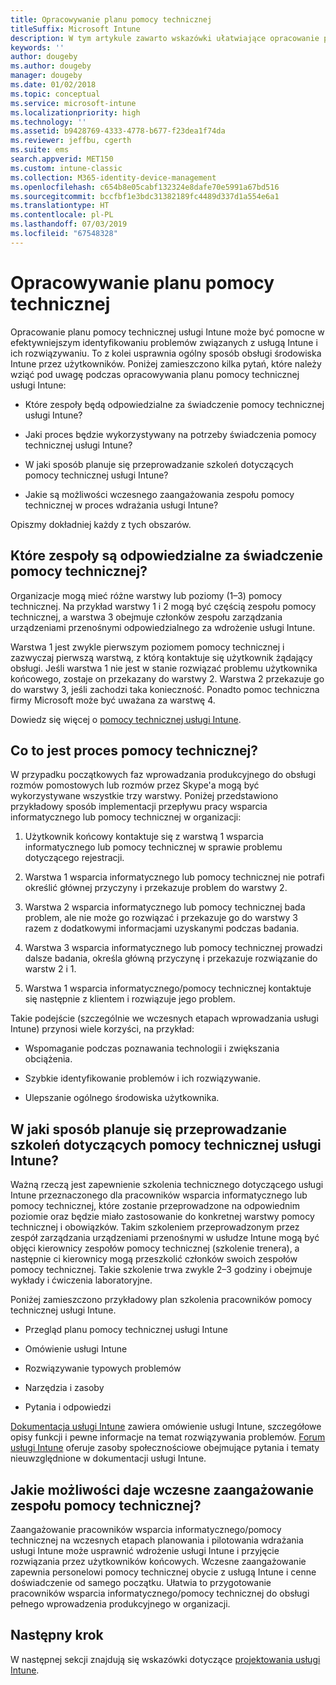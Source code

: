```yaml
---
title: Opracowywanie planu pomocy technicznej
titleSuffix: Microsoft Intune
description: W tym artykule zawarto wskazówki ułatwiające opracowanie planu pomocy technicznej usługi Intune dotyczącego wdrażania usługi Microsoft Intune.
keywords: ''
author: dougeby
ms.author: dougeby
manager: dougeby
ms.date: 01/02/2018
ms.topic: conceptual
ms.service: microsoft-intune
ms.localizationpriority: high
ms.technology: ''
ms.assetid: b9428769-4333-4778-b677-f23dea1f74da
ms.reviewer: jeffbu, cgerth
ms.suite: ems
search.appverid: MET150
ms.custom: intune-classic
ms.collection: M365-identity-device-management
ms.openlocfilehash: c654b8e05cabf132324e8dafe70e5991a67bd516
ms.sourcegitcommit: bccfbf1e3bdc31382189fc4489d337d1a554e6a1
ms.translationtype: HT
ms.contentlocale: pl-PL
ms.lasthandoff: 07/03/2019
ms.locfileid: "67548328"
---
```

# <a name="develop-a-support-plan"></a>Opracowywanie planu pomocy technicznej

Opracowanie planu pomocy technicznej usługi Intune może być pomocne w efektywniejszym identyfikowaniu problemów związanych z usługą Intune i ich rozwiązywaniu. To z kolei usprawnia ogólny sposób obsługi środowiska Intune przez użytkowników. Poniżej zamieszczono kilka pytań, które należy wziąć pod uwagę podczas opracowywania planu pomocy technicznej usługi Intune:

- Które zespoły będą odpowiedzialne za świadczenie pomocy technicznej usługi Intune?

- Jaki proces będzie wykorzystywany na potrzeby świadczenia pomocy technicznej usługi Intune?

- W jaki sposób planuje się przeprowadzanie szkoleń dotyczących pomocy technicznej usługi Intune?

- Jakie są możliwości wczesnego zaangażowania zespołu pomocy technicznej w proces wdrażania usługi Intune?

Opiszmy dokładniej każdy z tych obszarów.

## <a name="which-teams-are-responsible-for-providing-support"></a>Które zespoły są odpowiedzialne za świadczenie pomocy technicznej?

Organizacje mogą mieć różne warstwy lub poziomy (1–3) pomocy technicznej. Na przykład warstwy 1 i 2 mogą być częścią zespołu pomocy technicznej, a warstwa 3 obejmuje członków zespołu zarządzania urządzeniami przenośnymi odpowiedzialnego za wdrożenie usługi Intune.

Warstwa 1 jest zwykle pierwszym poziomem pomocy technicznej i zazwyczaj pierwszą warstwą, z którą kontaktuje się użytkownik żądający obsługi. Jeśli warstwa 1 nie jest w stanie rozwiązać problemu użytkownika końcowego, zostaje on przekazany do warstwy 2. Warstwa 2 przekazuje go do warstwy 3, jeśli zachodzi taka konieczność. Ponadto pomoc techniczna firmy Microsoft może być uważana za warstwę 4.

Dowiedz się więcej o [pomocy technicznej usługi Intune](/intune/get-support).

## <a name="what-is-the-support-process"></a>Co to jest proces pomocy technicznej?

W przypadku początkowych faz wprowadzania produkcyjnego do obsługi rozmów pomostowych lub rozmów przez Skype'a mogą być wykorzystywane wszystkie trzy warstwy. Poniżej przedstawiono przykładowy sposób implementacji przepływu pracy wsparcia informatycznego lub pomocy technicznej w organizacji:

1. Użytkownik końcowy kontaktuje się z warstwą 1 wsparcia informatycznego lub pomocy technicznej w sprawie problemu dotyczącego rejestracji.

2. Warstwa 1 wsparcia informatycznego lub pomocy technicznej nie potrafi określić głównej przyczyny i przekazuje problem do warstwy 2.

3. Warstwa 2 wsparcia informatycznego lub pomocy technicznej bada problem, ale nie może go rozwiązać i przekazuje go do warstwy 3 razem z dodatkowymi informacjami uzyskanymi podczas badania.

4. Warstwa 3 wsparcia informatycznego lub pomocy technicznej prowadzi dalsze badania, określa główną przyczynę i przekazuje rozwiązanie do warstw 2 i 1.

5. Warstwa 1 wsparcia informatycznego/pomocy technicznej kontaktuje się następnie z klientem i rozwiązuje jego problem.

Takie podejście (szczególnie we wczesnych etapach wprowadzania usługi Intune) przynosi wiele korzyści, na przykład:

- Wspomaganie podczas poznawania technologii i zwiększania obciążenia.

- Szybkie identyfikowanie problemów i ich rozwiązywanie.

- Ulepszanie ogólnego środowiska użytkownika.

## <a name="how-you-plan-to-provide-intune-support-training"></a>W jaki sposób planuje się przeprowadzanie szkoleń dotyczących pomocy technicznej usługi Intune?

Ważną rzeczą jest zapewnienie szkolenia technicznego dotyczącego usługi Intune przeznaczonego dla pracowników wsparcia informatycznego lub pomocy technicznej, które zostanie przeprowadzone na odpowiednim poziomie oraz będzie miało zastosowanie do konkretnej warstwy pomocy technicznej i obowiązków. Takim szkoleniem przeprowadzonym przez zespół zarządzania urządzeniami przenośnymi w usłudze Intune mogą być objęci kierownicy zespołów pomocy technicznej (szkolenie trenera), a następnie ci kierownicy mogą przeszkolić członków swoich zespołów pomocy technicznej. Takie szkolenie trwa zwykle 2–3 godziny i obejmuje wykłady i ćwiczenia laboratoryjne.

Poniżej zamieszczono przykładowy plan szkolenia pracowników pomocy technicznej usługi Intune.

- Przegląd planu pomocy technicznej usługi Intune

- Omówienie usługi Intune

- Rozwiązywanie typowych problemów

- Narzędzia i zasoby

- Pytania i odpowiedzi

[Dokumentacja usługi Intune](https://docs.microsoft.com/intune/) zawiera omówienie usługi Intune, szczegółowe opisy funkcji i pewne informacje na temat rozwiązywania problemów. [Forum usługi Intune](https://social.technet.microsoft.com/Forums/home) oferuje zasoby społecznościowe obejmujące pytania i tematy nieuwzględnione w dokumentacji usługi Intune.

## <a name="what-opportunities-are-there-to-involve-the-support-team-earlier"></a>Jakie możliwości daje wczesne zaangażowanie zespołu pomocy technicznej?

Zaangażowanie pracowników wsparcia informatycznego/pomocy technicznej na wczesnych etapach planowania i pilotowania wdrażania usługi Intune może usprawnić wdrożenie usługi Intune i przyjęcie rozwiązania przez użytkowników końcowych. Wczesne zaangażowanie zapewnia personelowi pomocy technicznej obycie z usługą Intune i cenne doświadczenie od samego początku. Ułatwia to przygotowanie pracowników wsparcia informatycznego/pomocy technicznej do obsługi pełnego wprowadzenia produkcyjnego w organizacji.

## <a name="next-step"></a>Następny krok

W następnej sekcji znajdują się wskazówki dotyczące [projektowania usługi Intune](planning-guide-design.md).
